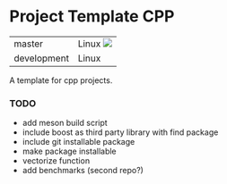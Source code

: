 # Project Template CPP

<b>
<table>
    <tr>
        <td>
            master
        </td>
        <td>
            Linux <a href="https://circleci.com/gh/matthiasware/cpp-ci-template/tree/master"><img src="https://circleci.com/gh/matthiasware/cpp-ci-template/tree/master.svg?style=svg"></a>
        </td>
    </tr>
    <tr>
        <td>
            development
        </td>
        <td>
            Linux
        </td>
    </tr>
</table>
</b>

A template for cpp projects.

### TODO
- add meson build script
- include boost as third party library with find package
- include git installable package
- make package installable
- vectorize function
- add benchmarks (second repo?)